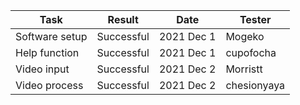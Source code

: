 
|Task|Result|Date|Tester|
|----|------|----|------|
|Software setup|Successful|2021 Dec 1|Mogeko|
|Help function|Successful|2021 Dec 1|cupofocha|
|Video input|Successful|2021 Dec 2|Morristt|
|Video process|Successful|2021 Dec 2|chesionyaya|